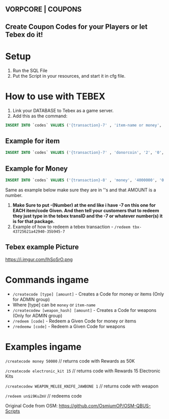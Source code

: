 ## VORPCORE | COUPONS
## Create Coupon Codes for your Players or let Tebex do it! 

# Setup
1. Run the SQL File 
2. Put the Script in your resources, and start it in cfg file. 

# How to use with TEBEX 
1. Link your DATABASE to Tebex as a game server.
2. Add this as the command: 
```sql
INSERT INTO `codes` VALUES ('{transaction}-7' , 'item-name or money', 'AMOUNT', '0', 'TEBEX', NULL);
```
## Example for item
```sql
INSERT INTO `codes` VALUES ('{transaction}-7' , 'donorcoin', '2', '0', 'TEBEX', NULL);
```
## Example for Money
```sql
INSERT INTO `codes` VALUES ('{transaction}-8' , 'money', '4000000', '0', 'TEBEX', NULL);
```
Same as example below make sure they are in ''s and that AMOUNT is a number.
1. **Make Sure to put -(Number) at the end like i have -7 on this one for EACH item/code Given. And then tell your customers that to redeem they just type in the tebex transID and the -7 or whatever number(s) it is for that package.**
2. Example of how to redeem a tebex transaction - `/redeem tbx-43725621a42940-35b945-7` 

## Tebex example Picture
https://i.imgur.com/IhSoSrO.png

# Commands ingame 
- `/createcode [type] [amount]` - Creates a Code for money or items (Only for ADMIN group) 
- Where [type] can be `money` or `item-name`
- `/createcodew [weapon_hash] [amount]` - Creates a Code for weapons (Only for ADMIN group)
- `/redeem [code]` - Redeem a Given Code for money or items
- `/redeemw [code]` - Redeem a Given Code for weapons

# Examples ingame
`/createcode money 50000` // returns code with Rewards as 50K

`/createcode electronic_kit 15` // returns code with Rewards 15 Electronic Kits

`/createcodew WEAPON_MELEE_KNIFE_JAWBONE 1` // returns code with weapon

`/redeem un$i9KuZmV` // redeems code

Original Code from OSM: https://github.com/OsmiumOP/OSM-QBUS-Scripts
